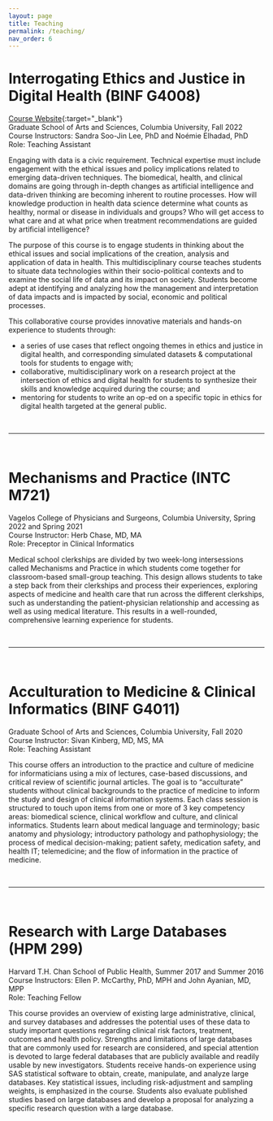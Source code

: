 ```yaml
---
layout: page
title: Teaching
permalink: /teaching/
nav_order: 6
---
```


# Interrogating Ethics and Justice in Digital Health (BINF G4008)   
[Course Website](https://elhadadlab.github.io/4008-02/){:target="_blank"}   
Graduate School of Arts and Sciences, Columbia University, Fall 2022   
Course Instructors: Sandra Soo-Jin Lee, PhD and Noémie Elhadad, PhD   
Role: Teaching Assistant    

Engaging with data is a civic requirement. Technical expertise must include engagement with the ethical issues and policy implications related to emerging data-driven techniques. The biomedical, health, and clinical domains are going through in-depth changes as artificial intelligence and data-driven thinking are becoming inherent to routine processes. How will knowledge production in health data science determine what counts as healthy, normal or disease in individuals and groups? Who will get access to what care and at what price when treatment recommendations are guided by artificial intelligence?

The purpose of this course is to engage students in thinking about the ethical issues and social implications of the creation, analysis and application of data in health. This multidisciplinary course teaches students to situate data technologies within their socio-political contexts and to examine the social life of data and its impact on society. Students become adept at identifying and analyzing how the management and interpretation of data impacts and is impacted by social, economic and political processes.

This collaborative course provides innovative materials and hands-on experience to students through:
- a series of use cases that reflect ongoing themes in ethics and justice in digital health, and corresponding simulated datasets & computational tools for students to engage with;
- collaborative, multidisciplinary work on a research project at the intersection of ethics and digital health for students to synthesize their skills and knowledge acquired during the course; and
- mentoring for students to write an op-ed on a specific topic in ethics for digital health targeted at the general public.

<br>
<hr>
<br>

# Mechanisms and Practice (INTC M721)   
Vagelos College of Physicians and Surgeons, Columbia University, Spring 2022 and Spring 2021   
Course Instructor: Herb Chase, MD, MA    
Role: Preceptor in Clinical Informatics   

Medical school clerkships are divided by two week-long intersessions called Mechanisms and Practice in which students come together for classroom-based small-group teaching. This design allows students to take a step back from their clerkships and process their experiences, exploring aspects of medicine and health care that run across the different clerkships, such as understanding the patient-physician relationship and accessing as well as using medical literature. This results in a well-rounded, comprehensive learning experience for students.

<br>
<hr>
<br>

# Acculturation to Medicine & Clinical Informatics (BINF G4011)   
Graduate School of Arts and Sciences, Columbia University, Fall 2020   
Course Instructor: Sivan Kinberg, MD, MS, MA   
Role: Teaching Assistant   

This course offers an introduction to the practice and culture of medicine for informaticians using a mix of lectures, case-based discussions, and critical review of scientific journal articles. The goal is to “acculturate” students without clinical backgrounds to the practice of medicine to inform the study and design of clinical information systems. Each class session is structured to touch upon items from one or more of 3 key competency areas: biomedical science, clinical workflow and culture, and clinical informatics. Students learn about medical language and terminology; basic anatomy and physiology; introductory pathology and pathophysiology; the process of medical decision-making; patient safety, medication safety, and health IT; telemedicine; and the flow of information in the practice of medicine.

<br>
<hr>
<br>

# Research with Large Databases (HPM 299)   
Harvard T.H. Chan School of Public Health, Summer 2017 and Summer 2016   
Course Instructors: Ellen P. McCarthy, PhD, MPH and John Ayanian, MD, MPP   
Role: Teaching Fellow    

This course provides an overview of existing large administrative, clinical, and survey databases and addresses the potential uses of these data to study important questions regarding clinical risk factors, treatment, outcomes and health policy. Strengths and limitations of large databases that are commonly used for research are considered, and special attention is devoted to large federal databases that are publicly available and readily usable by new investigators. Students receive hands-on experience using SAS statistical software to obtain, create, manipulate, and analyze large databases. Key statistical issues, including risk-adjustment and sampling weights, is emphasized in the course. Students also evaluate published studies based on large databases and develop a proposal for analyzing a specific research question with a large database.